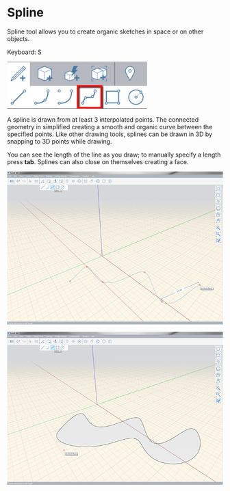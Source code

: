# Spline

Spline tool allows you to create organic sketches in space or on other objects.

Keyboard: S

![](../.gitbook/assets/spline_toolbar.png)

A spline is drawn from at least 3 interpolated points. The connected geometry in simplified creating a smooth and organic curve between the specified points. Like other drawing tools, splines can be drawn in 3D by snapping to 3D points while drawing.

You can see the length of the line as you draw; to manually specify a length press **tab**. Splines can also close on themselves creating a face.

![](../.gitbook/assets/spline-1.png)

![](../.gitbook/assets/spline-2.png)

